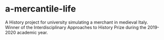 # a-mercantile-life
A History project for university simulating a merchant in medieval Italy.
Winner of the Interdisciplinary Approaches to History Prize during the 2019-2020 academic year.
